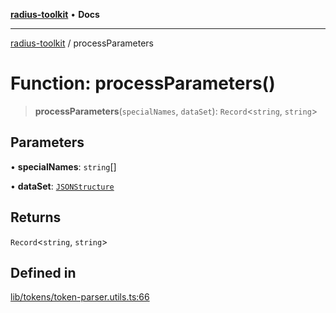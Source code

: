 [**radius-toolkit**](../README.md) • **Docs**

***

[radius-toolkit](../globals.md) / processParameters

# Function: processParameters()

> **processParameters**(`specialNames`, `dataSet`): `Record`\<`string`, `string`\>

## Parameters

• **specialNames**: `string`[]

• **dataSet**: [`JSONStructure`](../type-aliases/JSONStructure.md)

## Returns

`Record`\<`string`, `string`\>

## Defined in

[lib/tokens/token-parser.utils.ts:66](https://github.com/rangle/radius-token-tango/blob/0fa25351e79af51a833bcebadbd83e27a9791a4f/packages/radius-toolkit/src/lib/tokens/token-parser.utils.ts#L66)
